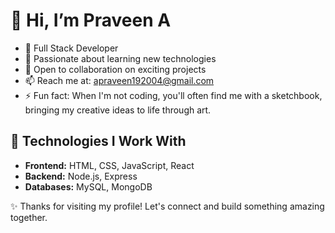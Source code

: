 # 👋 Hi, I’m Praveen A

- 🔧 Full Stack Developer
- 🌱 Passionate about learning new technologies
- 🤝 Open to collaboration on exciting projects
- 📫 Reach me at: apraveen192004@gmail.com
- ⚡ Fun fact: When I'm not coding, you'll often find me with a sketchbook, bringing my creative ideas to life through art.


## 🔧 Technologies I Work With
- **Frontend:** HTML, CSS, JavaScript, React
- **Backend:** Node.js, Express
- **Databases:** MySQL, MongoDB

✨ Thanks for visiting my profile! Let's connect and build something amazing together.
